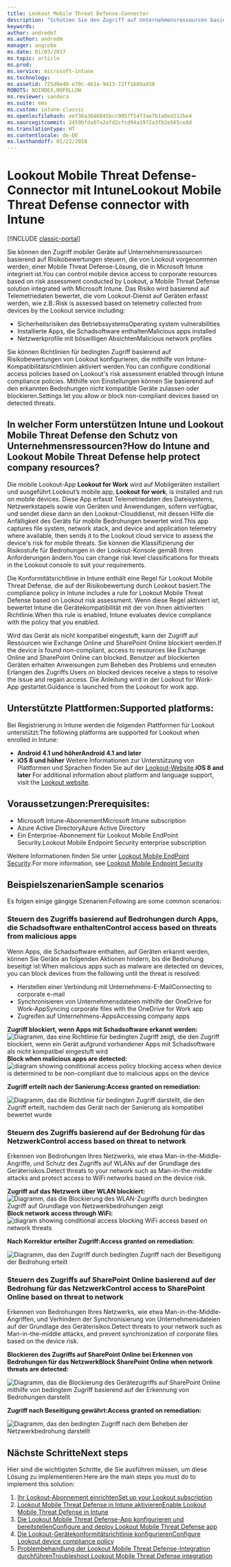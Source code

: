 ```yaml
---
title: Lookout Mobile Threat Defense-Connector
description: "Schützen Sie den Zugriff auf Unternehmensressourcen basierend auf dem Gerät, Netzwerk und Anwendungsrisiko mithilfe des Lookout Mobile Threat Defense-Connectors und Intune."
keywords: 
author: andredm7
ms.author: andredm
manager: angrobe
ms.date: 01/03/2017
ms.topic: article
ms.prod: 
ms.service: microsoft-intune
ms.technology: 
ms.assetid: 725d9e40-e70c-461a-9413-72ff1b89a938
ROBOTS: NOINDEX,NOFOLLOW
ms.reviewer: sandera
ms.suite: ems
ms.custom: intune-classic
ms.openlocfilehash: eef36a3646845bcc9057f54f3ae7b1a0ed212be4
ms.sourcegitcommit: 2459bfda07a2afd2cfcd94a1972a3fb2e565ce8d
ms.translationtype: HT
ms.contentlocale: de-DE
ms.lasthandoff: 01/22/2018
---
```

# <a name="lookout-mobile-threat-defense-connector-with-intune"></a><span data-ttu-id="a24f2-103">Lookout Mobile Threat Defense-Connector mit Intune</span><span class="sxs-lookup"><span data-stu-id="a24f2-103">Lookout Mobile Threat Defense connector with Intune</span></span>

[!INCLUDE [classic-portal](../includes/classic-portal.md)]

<span data-ttu-id="a24f2-104">Sie können den Zugriff mobiler Geräte auf Unternehmensressourcen basierend auf Risikobewertungen steuern, die von Lookout vorgenommen werden, einer Mobile Threat Defense-Lösung, die in Microsoft Intune integriert ist.</span><span class="sxs-lookup"><span data-stu-id="a24f2-104">You can control mobile device access to corporate resources based on risk assessment conducted by Lookout, a Mobile Threat Defense solution integrated with Microsoft Intune.</span></span> <span data-ttu-id="a24f2-105">Das Risiko wird basierend auf Telemetriedaten bewertet, die vom Lookout-Dienst auf Geräten erfasst werden, wie z.B.:</span><span class="sxs-lookup"><span data-stu-id="a24f2-105">Risk is assessed based on telemetry collected from devices by the Lookout service including:</span></span>
- <span data-ttu-id="a24f2-106">Sicherheitsrisiken des Betriebssystems</span><span class="sxs-lookup"><span data-stu-id="a24f2-106">Operating system vulnerabilities</span></span>
- <span data-ttu-id="a24f2-107">Installierte Apps, die Schadsoftware enthalten</span><span class="sxs-lookup"><span data-stu-id="a24f2-107">Malicious apps installed</span></span>
- <span data-ttu-id="a24f2-108">Netzwerkprofile mit böswilligen Absichten</span><span class="sxs-lookup"><span data-stu-id="a24f2-108">Malicious network profiles</span></span>

<span data-ttu-id="a24f2-109">Sie können Richtlinien für bedingten Zugriff basierend auf Risikobewertungen von Lookout konfigurieren, die mithilfe von Intune-Kompatibilitätsrichtlinien aktiviert werden.</span><span class="sxs-lookup"><span data-stu-id="a24f2-109">You can  configure conditional access policies based on Lookout's risk assessment enabled through Intune compliance policies.</span></span> <span data-ttu-id="a24f2-110">Mithilfe von Einstellungen können Sie basierend auf den erkannten Bedrohungen nicht kompatible Geräte zulassen oder blockieren.</span><span class="sxs-lookup"><span data-stu-id="a24f2-110">Settings let you allow or block non-compliant devices based on detected threats.</span></span>

## <a name="how-do-intune-and-lookout-mobile-threat-defense-help-protect-company-resources"></a><span data-ttu-id="a24f2-111">In welcher Form unterstützen Intune und Lookout Mobile Threat Defense den Schutz von Unternehmensressourcen?</span><span class="sxs-lookup"><span data-stu-id="a24f2-111">How do Intune and Lookout Mobile Threat Defense help protect company resources?</span></span>
<span data-ttu-id="a24f2-112">Die mobile Lookout-App **Lookout for Work** wird auf Mobilgeräten installiert und ausgeführt.</span><span class="sxs-lookup"><span data-stu-id="a24f2-112">Lookout’s mobile app, **Lookout for work**, is installed and run on mobile devices.</span></span> <span data-ttu-id="a24f2-113">Diese App erfasst Telemetriedaten des Dateisystems, Netzwerkstapels sowie von Geräten und Anwendungen, sofern verfügbar, und sendet diese dann an den Lookout-Clouddienst, mit dessen Hilfe die Anfälligkeit des Geräts für mobile Bedrohungen bewertet wird.</span><span class="sxs-lookup"><span data-stu-id="a24f2-113">This app captures file system, network stack, and device and application telemetry where available, then sends it to the Lookout cloud service to assess the device's risk for mobile threats.</span></span> <span data-ttu-id="a24f2-114">Sie können die Klassifizierung der Risikostufe für Bedrohungen in der Lookout-Konsole gemäß Ihren Anforderungen ändern.</span><span class="sxs-lookup"><span data-stu-id="a24f2-114">You can change risk level classifications for threats in the Lookout console to suit your requirements.</span></span>  

<span data-ttu-id="a24f2-115">Die Konformitätsrichtlinie in Intune enthält eine Regel für Lookout Mobile Threat Defense, die auf der Risikobewertung durch Lookout basiert.</span><span class="sxs-lookup"><span data-stu-id="a24f2-115">The compliance policy in Intune includes a rule for Lookout Mobile Threat Defense based on Lookout risk assessment.</span></span> <span data-ttu-id="a24f2-116">Wenn diese Regel aktiviert ist, bewertet Intune die Gerätekompatibilität mit der von Ihnen aktivierten Richtlinie.</span><span class="sxs-lookup"><span data-stu-id="a24f2-116">When this rule is enabled, Intune evaluates device compliance with the policy that you enabled.</span></span>

<span data-ttu-id="a24f2-117">Wird das Gerät als nicht kompatibel eingestuft, kann der Zugriff auf Ressourcen wie Exchange Online und SharePoint Online blockiert werden.</span><span class="sxs-lookup"><span data-stu-id="a24f2-117">If the device is found non-compliant, access to resources like Exchange Online and SharePoint Online can blocked.</span></span> <span data-ttu-id="a24f2-118">Benutzer auf blockierten Geräten erhalten Anweisungen zum Beheben des Problems und erneuten Erlangen des Zugriffs.</span><span class="sxs-lookup"><span data-stu-id="a24f2-118">Users on blocked devices receive a steps to resolve the issue and regain access.</span></span> <span data-ttu-id="a24f2-119">Die Anleitung wird in der Lookout for Work-App gestartet.</span><span class="sxs-lookup"><span data-stu-id="a24f2-119">Guidance is launched from the Lookout for work app.</span></span>

## <a name="supported-platforms"></a><span data-ttu-id="a24f2-120">Unterstützte Plattformen:</span><span class="sxs-lookup"><span data-stu-id="a24f2-120">Supported platforms:</span></span>
<span data-ttu-id="a24f2-121">Bei Registrierung in Intune werden die folgenden Plattformen für Lookout unterstützt:</span><span class="sxs-lookup"><span data-stu-id="a24f2-121">The following platforms are supported for Lookout when enrolled in Intune:</span></span>
* <span data-ttu-id="a24f2-122">**Android 4.1 und höher**</span><span class="sxs-lookup"><span data-stu-id="a24f2-122">**Android 4.1 and later**</span></span>
* <span data-ttu-id="a24f2-123">**iOS 8 und höher** Weitere Informationen zur Unterstützung von Plattformen und Sprachen finden Sie auf der [Lookout-Website](https://personal.support.lookout.com/hc/articles/114094140253).</span><span class="sxs-lookup"><span data-stu-id="a24f2-123">**iOS 8 and later** For additional information about platform and language support, visit the [Lookout website](https://personal.support.lookout.com/hc/articles/114094140253).</span></span>

## <a name="prerequisites"></a><span data-ttu-id="a24f2-124">Voraussetzungen:</span><span class="sxs-lookup"><span data-stu-id="a24f2-124">Prerequisites:</span></span>
* <span data-ttu-id="a24f2-125">Microsoft Intune-Abonnement</span><span class="sxs-lookup"><span data-stu-id="a24f2-125">Microsoft Intune subscription</span></span>
* <span data-ttu-id="a24f2-126">Azure Active Directory</span><span class="sxs-lookup"><span data-stu-id="a24f2-126">Azure Active Directory</span></span>
* <span data-ttu-id="a24f2-127">Ein Enterprise-Abonnement für Lookout Mobile EndPoint Security.</span><span class="sxs-lookup"><span data-stu-id="a24f2-127">Lookout Mobile Endpoint Security enterprise subscription</span></span>  

<span data-ttu-id="a24f2-128">Weitere Informationen finden Sie unter [Lookout Mobile EndPoint Security](https://www.lookout.com/products/mobile-endpoint-security).</span><span class="sxs-lookup"><span data-stu-id="a24f2-128">For more information, see [Lookout Mobile Endpoint Security](https://www.lookout.com/products/mobile-endpoint-security)</span></span>

## <a name="sample-scenarios"></a><span data-ttu-id="a24f2-129">Beispielszenarien</span><span class="sxs-lookup"><span data-stu-id="a24f2-129">Sample scenarios</span></span>
<span data-ttu-id="a24f2-130">Es folgen einige gängige Szenarien:</span><span class="sxs-lookup"><span data-stu-id="a24f2-130">Following are some common scenarios:</span></span>

### <a name="control-access-based-on-threats-from-malicious-apps"></a><span data-ttu-id="a24f2-131">Steuern des Zugriffs basierend auf Bedrohungen durch Apps, die Schadsoftware enthalten</span><span class="sxs-lookup"><span data-stu-id="a24f2-131">Control access based on threats from malicious apps</span></span>
<span data-ttu-id="a24f2-132">Wenn Apps, die Schadsoftware enthalten, auf Geräten erkannt werden, können Sie Geräte an folgenden Aktionen hindern, bis die Bedrohung beseitigt ist:</span><span class="sxs-lookup"><span data-stu-id="a24f2-132">When malicious apps such as malware are detected on devices, you can block devices from the following until the threat is resolved:</span></span>
* <span data-ttu-id="a24f2-133">Herstellen einer Verbindung mit Unternehmens-E-Mail</span><span class="sxs-lookup"><span data-stu-id="a24f2-133">Connecting to corporate e-mail</span></span>
* <span data-ttu-id="a24f2-134">Synchronisieren von Unternehmensdateien mithilfe der OneDrive for Work-App</span><span class="sxs-lookup"><span data-stu-id="a24f2-134">Syncing corporate files with the OneDrive for Work app</span></span>
* <span data-ttu-id="a24f2-135">Zugreifen auf Unternehmens-Apps</span><span class="sxs-lookup"><span data-stu-id="a24f2-135">Accessing company apps</span></span>

<span data-ttu-id="a24f2-136">**Zugriff blockiert, wenn Apps mit Schadsoftware erkannt werden:**
![Diagramm, das eine Richtlinie für bedingten Zugriff zeigt, die den Zugriff blockiert, wenn ein Gerät aufgrund vorhandener Apps mit Schadsoftware als nicht kompatibel eingestuft wird](../media/mtp/malicious-apps-blocked.png)</span><span class="sxs-lookup"><span data-stu-id="a24f2-136">**Block when malicious apps are detected:**
![diagram showing conditional access policy blocking access when device is determined to be non-compliant due to malicious apps on the device](../media/mtp/malicious-apps-blocked.png)</span></span>

<span data-ttu-id="a24f2-137">**Zugriff erteilt nach der Sanierung:**</span><span class="sxs-lookup"><span data-stu-id="a24f2-137">**Access granted on remediation:**</span></span>

![Diagramm, das die Richtlinie für bedingten Zugriff darstellt, die den Zugriff erteilt, nachdem das Gerät nach der Sanierung als kompatibel bewertet wurde](../media/mtp/malicious-apps-unblocked.png)

### <a name="control-access-based-on-threat-to-network"></a><span data-ttu-id="a24f2-139">Steuern des Zugriffs basierend auf der Bedrohung für das Netzwerk</span><span class="sxs-lookup"><span data-stu-id="a24f2-139">Control access based on threat to network</span></span>
<span data-ttu-id="a24f2-140">Erkennen von Bedrohungen Ihres Netzwerks, wie etwa Man-in-the-Middle-Angriffe, und Schutz des Zugriffs auf WLANs auf der Grundlage des Geräterisikos.</span><span class="sxs-lookup"><span data-stu-id="a24f2-140">Detect threats to your network such as Man-in-the-middle attacks and protect access to WiFi networks based on the device risk.</span></span>

<span data-ttu-id="a24f2-141">**Zugriff auf das Netzwerk über WLAN blockiert:**
![Diagramm, das die Blockierung des WLAN-Zugriffs durch bedingten Zugriff auf Grundlage von Netzwerkbedrohungen zeigt](../media/mtp/network-wifi-blocked.png)</span><span class="sxs-lookup"><span data-stu-id="a24f2-141">**Block network access through WiFi:**
![diagram showing conditional access blocking WiFi access based on network threats](../media/mtp/network-wifi-blocked.png)</span></span>

<span data-ttu-id="a24f2-142">**Nach Korrektur erteilter Zugriff:**</span><span class="sxs-lookup"><span data-stu-id="a24f2-142">**Access granted on remediation:**</span></span>

![Diagramm, das den Zugriff durch bedingten Zugriff nach der Beseitigung der Bedrohung erteilt](../media/mtp/network-wifi-unblocked.png)
### <a name="control-access-to-sharepoint-online-based-on-threat-to-network"></a><span data-ttu-id="a24f2-144">Steuern des Zugriffs auf SharePoint Online basierend auf der Bedrohung für das Netzwerk</span><span class="sxs-lookup"><span data-stu-id="a24f2-144">Control access to SharePoint Online based on threat to network</span></span>

<span data-ttu-id="a24f2-145">Erkennen von Bedrohungen Ihres Netzwerks, wie etwa Man-in-the-Middle-Angriffen, und Verhindern der Synchronisierung von Unternehmensdateien auf der Grundlage des Geräterisikos.</span><span class="sxs-lookup"><span data-stu-id="a24f2-145">Detect threats to your network such as Man-in-the-middle attacks, and prevent synchronization of corporate files based on the device risk.</span></span>

<span data-ttu-id="a24f2-146">**Blockieren des Zugriffs auf SharePoint Online bei Erkennen von Bedrohungen für das Netzwerk**</span><span class="sxs-lookup"><span data-stu-id="a24f2-146">**Block SharePoint Online when network threats are detected:**</span></span>

![Diagramm, das die Blockierung des Gerätezugriffs auf SharePoint Online mithilfe von bedingtem Zugriff basierend auf der Erkennung von Bedrohungen darstellt](../media/mtp/network-spo-blocked.png)


<span data-ttu-id="a24f2-148">**Zugriff nach Beseitigung gewährt:**</span><span class="sxs-lookup"><span data-stu-id="a24f2-148">**Access granted on remediation:**</span></span>

![Diagramm, das den bedingten Zugriff nach dem Beheben der Netzwerkbedrohung darstellt](../media/mtp/network-spo-unblocked.png)

## <a name="next-steps"></a><span data-ttu-id="a24f2-150">Nächste Schritte</span><span class="sxs-lookup"><span data-stu-id="a24f2-150">Next steps</span></span>
<span data-ttu-id="a24f2-151">Hier sind die wichtigsten Schritte, die Sie ausführen müssen, um diese Lösung zu implementieren:</span><span class="sxs-lookup"><span data-stu-id="a24f2-151">Here are the main steps you must do to implement this solution:</span></span>
1.  [<span data-ttu-id="a24f2-152">Ihr Lookout-Abonnement einrichten</span><span class="sxs-lookup"><span data-stu-id="a24f2-152">Set up your Lookout subscription</span></span>](setup-your-lookout-mtd-subscription.md)
2.  [<span data-ttu-id="a24f2-153">Lookout Mobile Threat Defense in Intune aktivieren</span><span class="sxs-lookup"><span data-stu-id="a24f2-153">Enable Lookout Mobile Threat Defense in Intune</span></span>](enable-lookout-mtd-connection.md)
3.  [<span data-ttu-id="a24f2-154">Die Lookout Mobile Threat Defense-App konfigurieren und bereitstellen</span><span class="sxs-lookup"><span data-stu-id="a24f2-154">Configure and deploy Lookout Mobile Threat Defense app</span></span>](configure-deploy-lookout-for-work-app.md)
4.  [<span data-ttu-id="a24f2-155">Die Lookout-Gerätekonformitätsrichtlinie konfigurieren</span><span class="sxs-lookup"><span data-stu-id="a24f2-155">Configure Lookout device compliance policy</span></span>](create-lookout-device-compliance-policy.md)
5.  [<span data-ttu-id="a24f2-156">Problembehandlung der Lookout Mobile Threat Defense-Integration durchführen</span><span class="sxs-lookup"><span data-stu-id="a24f2-156">Troubleshoot Lookout Mobile Threat Defense integration</span></span>](/intune-classic/troubleshoot/device-threat-protection-troubleshooting)
